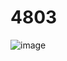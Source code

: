 <h1>4803</h1>

![image](https://user-images.githubusercontent.com/65153512/138787728-4cec58d4-b97f-4f47-8248-def381a8025a.png)

